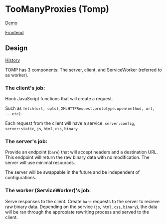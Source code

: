 # TooManyProxies (Tomp)

[Demo](https://tomp.sys32.dev/)

[Frontend](https://github.com/waterswat/toomanyproxies-frontend)

## Design

[History](./History.md)

TOMP has 3 components: The server, client, and ServiceWorker (referred to as worker).

### The client's job:

Hook JavaScript functions that will create a request.

Such as `fetch(url, opts)`, `XMLHTTPRequest.prototype.open(method, url, ...etc)`.

Each request from the client will have a service: `server:config`, `server:static`, `js`, `html`, `css`, `binary`

### The server's job:

Provide an endpoint (`bare`) that will accept headers and a destination URL. This endpoint will return the raw binary data with no modification. The server will use minimal resources.

The server will be swappable in the future and be independent of configurations.

### The worker (ServiceWorker)'s job:

Serve responses to the client. Create `bare` requests to the server to recieve raw binary data. Depending on the service (`js`, `html`, `css`, `binary`), the data will be ran through the appropiate rewriting process and served to the client.